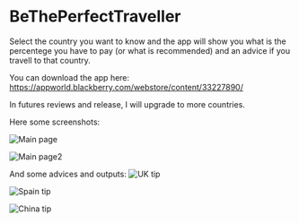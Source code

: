 BeThePerfectTraveller
=====================

Select the country you want to know and the app will show you what is the percentege you have to pay (or what is recommended) and an advice if you travell to that country.

You can download the app here: https://appworld.blackberry.com/webstore/content/33227890/

In futures reviews and release, I will upgrade to more countries.

Here some screenshots:

![Main page](/screenshots%20y%20demas/screenshotMain1.png "Main page")

![Main page2](/screenshots%20y%20demas/screenshotMain2.png "Main page2")

And some advices and outputs:
![UK tip](/screenshots%20y%20demas/screenshotResult1.png "UK tip")

![Spain tip](/screenshots%20y%20demas/screenshotResult2.png "China tip")

![China tip](/screenshots%20y%20demas/screenshotResult3.png "China tip")
